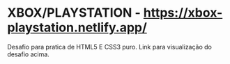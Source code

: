 # XBOX/PLAYSTATION - https://xbox-playstation.netlify.app/ 
Desafio para pratica de HTML5 E CSS3 puro.
Link para visualização do desafio acima.
